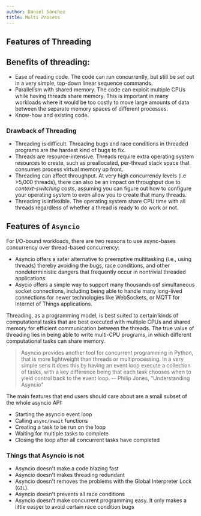 ```yaml
---
author: Daniel Sánchez
title: Multi Process
---
```


## Features of Threading

## Benefits of threading:

- Ease of reading code. The code can run concurrently, but still be
    set out in a very simple, top-down linear sequence commands.
- Parallelism with shared memory. The code can exploit multiple CPUs
    while having threads share memory. This is important in many
    workloads where it would be too costly to move large amounts of
    data between the separate memory spaces of different processes.
- Know-how and existing code.

### Drawback of Threading

- Threading is difficult. Threading bugs and race conditions in
    threaded programs are the hardest kind of bugs to fix.
- Threads are resource-intensive. Threads require extra operating
    system resources to create, such as preallocated, per-thread stack
    space that consumes process virtual memory up front.
- Threading can affect throughput. At very high concurrency levels
    (i.e >5,000 threads), there can also be an impact on throughput
    due to *context-switching* costs, assuming you can figure out how
    to configure your operating system to even allow you to create
    that many threads.
- Threading is inflexible. The operating system share CPU time with
    all threads regardless of whether a thread is ready to do work or
    not.


## Features of `Asyncio`

For I/O-bound workloads, there are two reasons to use async-bases
concurrency over thread-based concurrency:

- Asyncio offers a safer alternative to preemptive
    multitasking (i.e., using threads) thereby avoiding the bugs, race
    conditions, and other nondeterministic dangers that frequently
    occur in nontrivial threaded applications.
- Asycio offers a simple way to support many thousands osf
    simultaneous socket connections, including being able to handle
    many long-lived connections for newer technologies like
    WebSockets, or MQTT for Internet of Things applications.

Threading, as a programming model, is best suited to certain kinds of
computational tasks that are best executed with multiple CPUs and
shared memory for efficient communication between the threads. The
true value of threading lies in being able to write multi-CPU
programs, in which different computational tasks can share memory.

> Asyncio provides another tool for concurrent programming in Python,
> that is more lightweight than threads or multiprocessing. In a very
> simple sens it does this by having an event loop execute a
> collection of tasks, with a key difference being that each task
> chooses when to yield control back to the event loop.
>   -- Philip Jones, "Understanding Asyncio"

The main features that end users should care about are a small
subset of the whole asyncio API:
- Starting the asyncio event loop
- Calling `async/await` functions
- Creating a task to be run on the loop
- Waiting for multiple tasks to complete
- Closing the loop after all concurrent tasks have completed

### Things that Asyncio is not

- Asyncio doesn't make a code blazing fast
- Asyncio doesn't makes threading redundant
- Asyncio doesn't removes the problems with the Global Interpreter
    Lock (`GIL`).
- Asyncio doesn't prevents all race conditions
- Asyncio doesn't make concurrent programming easy. It only makes a
    little easyer to avoid certain race condition bugs
